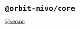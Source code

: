 # `@orbit-nivo/core`

[![version](https://img.shields.io/npm/v/@orbit-nivo/core.svg?style=flat-square)](https://www.npmjs.com/package/@orbit-nivo/core)

